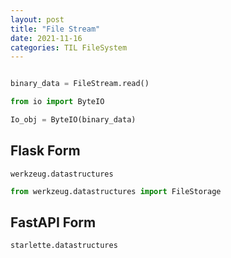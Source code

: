 ```yaml
---
layout: post
title: "File Stream"
date: 2021-11-16
categories: TIL FileSystem
---
```


```python

binary_data = FileStream.read()

from io import ByteIO

Io_obj = ByteIO(binary_data)

```

## Flask Form
`werkzeug.datastructures`

```python
from werkzeug.datastructures import FileStorage
```


## FastAPI Form
`starlette.datastructures`

